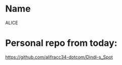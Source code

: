 # Name
ALICE 

# Personal repo from today: 
<a>https://github.com/alifracc34-dotcom/Dindi-s_Spot</a>
